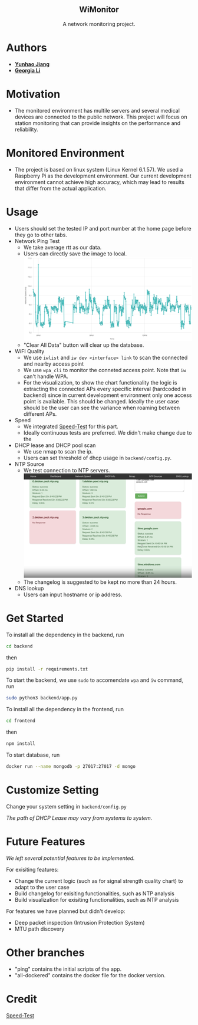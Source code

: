 <h2 align="center">WiMonitor</h2>
<p align="center">
    A network monitoring project.

# Authors
* **[Yunhao Jiang](https://github.com/yunhao-jiang)** 
* **[Georgia Li](https://github.com/nori210)**  

# Motivation
- The monitored environment has multile servers and several medical devices are connected to the public network. This project will focus on station monitoring that can provide insights on the performance and reliability.

# Monitored Environment
- The project is based on linux system (Linux Kernel 6.1.57). We used a Raspberry Pi as the development environment. Our current development environment cannot achieve high accuracy, which may lead to results that differ from the actual application.
# Usage
* Users should set the tested IP and port number at the home page before they go to other tabs.
* Network Ping Test
  * We take average rtt as our data.
  * Users can directly save the image to local.
  ![ping result](images/ping.png "sample result")
  * "Clear All Data" button will clear up the database.
* WiFI Quality
  * We use `iwlist` and `iw dev <interface> link` to scan the connected and nearby access point
  * We use `wpa_cli` to monitor the conneted access point. Note that `iw` can't handle WPA. 
  * For the visualization, to show the chart functionality the logic is extracting the connected APs every specific interval (hardcoded in backend) since in current development environment only one access point is available. This should be changed. Ideally the user case should be the user can see the variance when roaming between different APs.
* Speed
  * We integrated [Speed-Test](https://github.com/openspeedtest/Speed-Test) for this part.
  * Ideally continuous tests are preferred. We didn't make change due to the 
* DHCP lease and DHCP pool scan
  * We use nmap to scan the ip.
  * Users can set threshold of dhcp usage in `backend/config.py`.
* NTP Source
  * We test connection to NTP servers.
  ![ntp result](images/ntp.png "sample ntp result")
  * The changelog is suggested to be kept no more than 24 hours.
* DNS lookup
  * Users can input hostname or ip address.

# Get Started
To install all the dependency in the backend, run
  ```sh
 cd backend
  ```
then
  ```sh
 pip install -r requirements.txt
  ```
To start the backend, we use `sudo` to accomendate `wpa` and `iw` command, run
  ```sh
 sudo python3 backend/app.py
  ```
To install all the dependency in the frontend, run
  ```sh
 cd frontend
  ```
then
  ```sh
 npm install
  ```

To start database, run
  ```sh
  docker run --name mongodb -p 27017:27017 -d mongo
  ```
# Customize Setting

Change your system setting in `backend/config.py`


_The path of DHCP Lease may vary from systems to system._


# Future Features

_We left several potential features to be implemented._

For exisiting features:
* Change the current logic (such as for signal strength quality chart) to adapt to the user case
* Build changelog for exisiting functionalities, such as NTP analysis
* Build visualization for exisiting functionalities, such as NTP analysis

For features we have planned but didn't develop:
*  Deep packet inspection (Intrusion Protection System)
*  MTU path discovery
# Other branches
- "ping" contains the initial scripts of the app.
- "all-dockered" contains the docker file for the docker version.

# Credit
 [Speed-Test](https://github.com/openspeedtest/Speed-Test) 